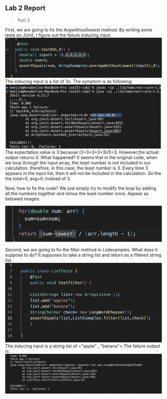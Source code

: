 
## Lab 2 Report
> Part 2

First, we are going to fix the Avgwithoutlowest method. By writing some tests on JUnit, I figure out the failure inducing input.
![image](image21.jpg)
The inducing input is a list of 3s.
The symptom is as following:
![Image](image22.jpg)
The expectation value is 3 because (3+3+3+3+3)/5=3. However,the actual output returns 0. What happened?
It seems that in the original code, when we loop through the input array, the least number is not included in our calculation.
therefore, in this case, the least number is 3. Every time 3 appears in the input list, then it will not be included in the calculation.
So the the total=0, avg=0. Instead of 3.

Now, how to fix the code? We just simply try to modify the loop by adding all the numbers together and minus the least number once.
Appear as belowed images:

![Image](image23.jpg)

Second, we are going to fix the filter method in Listexamples. What does it suppose to do? It supposes to take a string list and return as a filtered string list.
![image](image24.jpg)
The inducing input is a string list of <"apple" , "banana">
The failure output is:
![image](image25.jpg)




